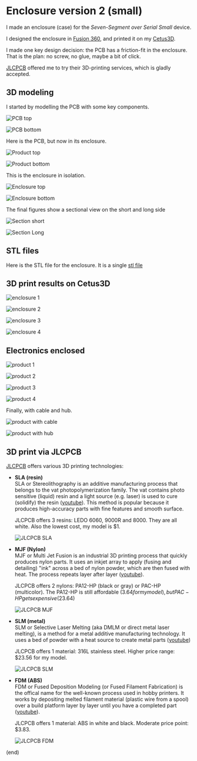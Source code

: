 # Enclosure version 2 (small)

I made an enclosure (case) for the _Seven-Segment over Serial Small_ device.

I designed the enclosure in [Fusion 360](https://www.autodesk.eu/products/fusion-360), 
and printed it on my [Cetus3D](https://shop.tiertime.com/product/cetus-3d-printer-mk3/).

I made one key design decision: the PCB has a friction-fit in the enclosure. 
That is the plan: no screw, no glue, maybe a bit of click.

[JLCPCB](https://jlcpcb.com/DMP) offered me to try their 3D-printing services, which is gladly accepted.


## 3D modeling 

I started by modelling the PCB with some key components.

![PCB top](pcb-top.png)

![PCB bottom](pcb-bottom.png)


Here is the PCB, but now in its enclosure.

![Product top](prod-top.png)

![Product bottom](prod-bottom.png)


This is the enclosure in isolation.

![Enclosure top](enclosure-top.png)

![Enclosure bottom](enclosure-bottom.png)


The final figures show a sectional view on the short and long side

![Section short](section-short.png)

![Section Long](section-long.png)


## STL files

Here is the STL file for the enclosure.
It is a single [stl file](enclosure.stl)


## 3D print results on Cetus3D

![enclosure 1](enclosure1.jpg)

![enclosure 2](enclosure2.jpg)

![enclosure 3](enclosure3.jpg)

![enclosure 4](enclosure4.jpg)



## Electronics enclosed

![product 1](product1.jpg)

![product 2](product2.jpg)

![product 3](product3.jpg)

![product 4](product4.jpg)

Finally, with cable and hub.

![product with cable](product-cable.jpg)

![product with hub](product-hub.jpg)


## 3D print via JLCPCB

[JLCPCB](https://jlcpcb.com/DMP) offers various 3D printing technologies:
- **SLA (resin)**  
  SLA or Stereolithography is an additive manufacturing process that belongs to the vat photopolymerization family. 
  The vat contains photo sensitive (liquid) resin and a light source (e.g. laser) is used to cure (solidify) the resin 
  ([youtube](https://www.youtube.com/watch?v=TuubPMWeQQE&t=143s)).
  This method is popular because it produces high-accuracy parts with fine features and smooth surface.
  
  JLCPCB offers 3 resins: LEDO 6060, 9000R and 8000. They are all white.
  Also the lowest cost, my model is $1.
  
  ![JLCPCB SLA](jlcpcb-sla.png)
  
- **MJF (Nylon)**  
  MJF or Multi Jet Fusion is an industrial 3D printing process that quickly produces nylon parts.
  It uses an inkjet array to apply (fusing and detailing) "ink" across a bed of nylon powder, which are then fused with heat. 
  The process repeats layer after layer ([youtube](https://www.youtube.com/watch?v=KKyQJLe_G6o)).
  
  JLCPCB offers 2 nylons: PA12-HP (black or gray) or PAC-HP (multicolor).
  The PA12-HP is still affordable ($3.64 for my model), but PAC-HP gets expensive ($23.64)
  
  ![JLCPCB MJF](jlcpcb-mjf.png)

- **SLM (metal)**  
  SLM or Selective Laser Melting (aka DMLM or direct metal laser melting), is a method for a metal additive manufacturing technology.
  It uses a bed of powder with a heat source to create metal parts ([youtube](https://www.youtube.com/watch?v=yiUUZxp7bLQ))
  
  JLCPCB offers 1 material: 316L stainless steel. Higher price range: $23.56 for my model.
  
  ![JLCPCB SLM](jlcpcb-slm.png)
  
- **FDM (ABS)**  
  FDM or Fused Deposition Modeling (or Fused Filament Fabrication) is the offical name for the well-known process used in hobby printers.
  It works by depositing melted filament material (plastic wire from a spool) over a build platform 
  layer by layer until you have a completed part ([youtube](https://www.youtube.com/watch?v=raSAhXb2ea4)).
  
  JLCPCB offers 1 material: ABS in white and black. Moderate price point: $3.83.

  ![JLCPCB FDM](jlcpcb-fdm.png)

(end)

